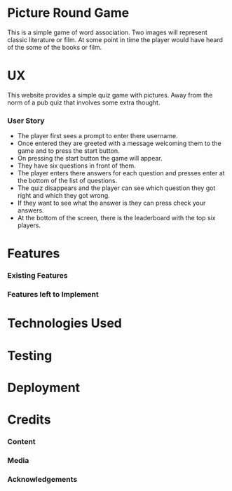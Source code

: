 # Picture Round Game

This is a simple game of word association. 
Two images will represent classic literature or film. At some point in time the player would have heard of the some of the books or film.

# UX

This website provides a simple quiz game with pictures. Away from the norm of a pub quiz that involves some extra thought. 

### User Story
* The player first sees a prompt to enter there username.
* Once entered they are greeted with a message welcoming them to the game and to press the start button.
* On pressing the start button the game will appear. 
* They have six questions in front of them. 
* The player enters there answers for each question and presses enter at the bottom of the list of questions. 
* The quiz disappears and the player can see which question they got right and which they got wrong. 
* If they want to see what the answer is they can press check your answers. 
* At the bottom of the screen, there is the leaderboard with the top six players. 

# Features

### Existing Features

### Features left to Implement

# Technologies Used 

# Testing 

# Deployment

# Credits

### Content

### Media 

### Acknowledgements